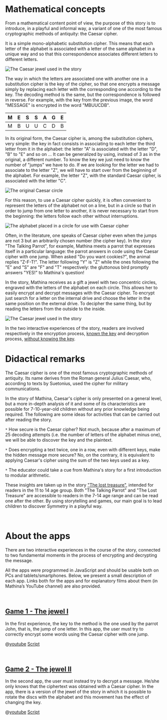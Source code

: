# Mathematical concepts
From a mathematical content point of view, the purpose of this story is to introduce, in a playful and informal way, a variant of one of the most famous cryptographic methods of antiquity: the Caesar cipher. 

It is a simple mono-alphabetic substitution cipher. This means that each letter of the alphabet is associated with a letter of the same alphabet in a unique way and so that this correspondence associates different letters to different letters.

![The Caesar jewel used in the story](/stories/bucca-2/img/sostituzione.png)

The way in which the letters are associated one with another one in a substitution cipher is the key of the cipher, so that one encrypts a message simply by replacing each letter with the corresponding one according to the key. The decoding method is the same, but the correspondence is followed in reverse. For example, with the key from the previous image, the word "MESSAGE" is encrypted in the word "MBUUCDB".


| M | E | S | S | A | G | E |
| ---- | ---- | ---- | ---- | ---- | ---- | ---- |
| M | B | U | U | C | D | B |

In its original form, the Caesar cipher is, among the substitution ciphers, very simple: the key in fact consists in associating to each letter the third letter from it in the alphabet: the letter "A" is associated with the letter "D",  "B" to "E" and so on ... It can be generalized by using, instead of 3 as in the original, a different number. To know the key we just need to know the number of "jumps" we have to do. If we are looking for the letter we had to associate to the letter "Z", we will have to start over from the beginning of the alphabet. For example, the letter "Z", with the standard Caesar cipher, is associated with the letter "C".


![The original Caesar circle](/stories/bucca-2/img/caesarkey.png)


For this reason, to use a Caesar cipher quickly, it is often convenient to represent the letters of the alphabet not on a line, but in a circle so that in order to jump from one letter to another, it is never necessary to start from the beginning: the letters follow each other without interruptions. 

![The alphabet placed in a circle for use with Caesar cipher](/stories/bucca-2/img/caesarcircle.png)

Often, in the literature, one speaks of Caesar cipher even when the jumps are not 3 but an arbitrarily chosen number (the cipher key). In the story "The Talking Parrot", for example, Mathina meets a parrot that expresses itself in a particular language: the parrot answers in code using the Caesar cipher with one jump. When asked "Do you want cookies?", the animal replies "Z-F-T!". The letter following "Y" is "Z" while the ones following the "E" and "S" are "F" and "T" respectively: the gluttonous bird promptly answers "YES!" to Mathina's question!
 
In the story, Mathina receives as a gift a jewel with two concentric circles, engraved with the letters of the alphabet on each circle. This allows her to easily encrypt and decrypt messages with the Caesar cipher. To encrypt just search for a letter on the internal drive and choose the letter in the same position on the external drive. To decipher the same thing, but by reading the letters from the outside to the inside.

![The Caesar jewel used in the story](/stories/bucca-2/img/caesarjewel.png)


In the two interactive experiences of the story, readers are involved respectively in the encryption process, [known the key](https://hub.zabkar.net/story/mathina-wins-a-lot-of-new-toys/?actionLink=12) and decryption process, [without knowing the key](https://hub.zabkar.net/story/mathina-wins-a-lot-of-new-toys/?actionLink=12).


# Didactical remarks

The Caesar cipher is one of the most famous cryptographic methods of antiquity. Its name derives from the Roman general Julius Caesar, who, according to texts by Suetonius, used the cipher for military communications. 

In the story of Mathina, Caesar's cipher is only presented on a general level, but a more in-depth analysis of it and some of its characteristics are possible for 7-10-year-old children without any prior knowledge being required. The following are some ideas for activities that can be carried out after reading the story. 

`*` How secure is the Caesar cipher? Not much, because after a maximum of 25 decoding attempts (i.e. the number of letters of the alphabet minus one), we will be able to discover the key and the plaintext. 

`*` Does encrypting a text twice, one in a row, even with different keys, make the hidden message more secure? No, on the contrary, it is equivalent to applying Caesar's cipher using the sum of the two keys used as a key. 

`*` The educator could take a cue from Mathina's story for a first introduction to modular arithmetic. 

These insights are taken up in the story ["The lost treasure"](https://hub.zabkar.net/story/mathina-wins-a-lot-of-new-toys/?actionLink=12), intended for readers in the 11 to 14 age group. Both "The Talking Parrot" and "The Lost Treasure" are accessible to readers in the 7-14 age range and can be read one after the other. By using storytelling and games, our main goal is to lead children to discover Symmetry in a playful way.


&nbsp;

# About the apps

There are two interactive experiences in the course of the story, connected to two fundamental moments in the process of encrypting and decrypting the message.

All the apps were programmed in JavaScript and should be usable both on PCs and tablets/smartphones.
Below, we present a small description of each app. Links both for the apps and for explanatory films about them (in Mathina’s YouTube channel) are also provided.

&nbsp;

## [Game 1 - The jewel I](https://hub.zabkar.net/story/mathina-wins-a-lot-of-new-toys/?actionLink=12)

In the first experience, the key to the method is the one used by the parrot John, that is, the jump of one letter. In this app, the user must try to correctly encrypt some words using the Caesar cipher with one jump.

@[youtube](OYrrdu4y_7E?_align-center_)
[Script](/stories/symm-1/transcripts/Script1.pdf)

&nbsp;

## [Game 2 - The jewel II](https://hub.zabkar.net/story/mathina-wins-a-lot-of-new-toys/?actionLink=12)

In the second app, the user must instead try to decrypt a message. He/she only knows that the ciphertext was obtained with a Caesar cipher. In the app, there is a version of the jewel of the story in which it is possible to rotate the discs with the alphabet and this movement has the effect of changing the key.

@[youtube](OYrrdu4y_7E?_align-center_)
[Script](/stories/symm-1/transcripts/Script2.pdf)

&nbsp;


